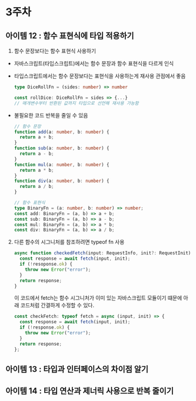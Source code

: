 # 3주차

## 아이템 12 : 함수 표현식에 타입 적용하기

1. 함수 문장보다는 함수 표현식 사용하기

- 자바스크립트(타입스크립트)에서는 함수 문장과 함수 표현식을 다르게 인식
- 타입스크립트에서는 함수 문장보다는 표현식을 사용하는게 재사용 관점에서 좋음

  ```ts
  type DiceRollFn = (sides: number) => number

  const rollDice: DiceRollFn = sides => {...}
  // 매개변수부터 반환된 값까지 타입으로 선언해 재사용 가능함
  ```

- 불필요한 코드 반복을 줄일 수 있음

  ```ts
  // 함수 문장
  function add(a: number, b: number) {
    return a + b;
  }
  function sub(a: number, b: number) {
    return a - b;
  }
  function mul(a: number, b: number) {
    return a * b;
  }
  function div(a: number, b: number) {
    return a / b;
  }

  // 함수 표현식
  type BinaryFn = (a: number, b: number) => number;
  const add: BinaryFn = (a, b) => a + b;
  const sub: BinaryFn = (a, b) => a - b;
  const mul: BinaryFn = (a, b) => a * b;
  const div: BinaryFn = (a, b) => a / b;
  ```

2. 다른 함수의 시그니처를 참조하려면 typeof fn 사용
   ```ts
   async function checkedFetch(input: RequestInfo, init?: RequestInit) {
     const response = await fetch(input, init);
     if (!resoponse.ok) {
       throw new Error("error");
     }
     return response;
   }
   ```
   이 코드에서 fetch는 함수 시그니처가 이미 있는 자바스크립트 모듈이기 떄문에 아래 코드처럼 간결하게 수정할 수 있다.
   ```ts
   const checkFetch: typeof fetch = async (input, init) => {
     const response = await fetch(input, init);
     if (!response.ok) {
       throw new Error("error");
     }
     return response;
   };
   ```

## 아이템 13 : 타입과 인터페이스의 차이점 알기

## 아이템 14 : 타입 연산과 제너릭 사용으로 반복 줄이기
